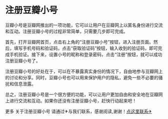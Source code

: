 # 注册豆瓣小号

豆瓣小号是豆瓣网推出的一项功能，它可以让用户在豆瓣网上以匿名身份进行交流和互动。注册豆瓣小号的过程非常简单，只需要几步即可完成。

首先，打开豆瓣网首页，点击右上角的“注册豆瓣小号”按钮，进入注册页面。然后，填写手机号码和验证码，点击“获取验证码”按钮，输入收到的验证码，即可完成手机验证。接下来，设置小号的昵称和登录密码，点击“注册”按钮，就可以成功注册豆瓣小号了。

注册豆瓣小号的好处在于，可以在不暴露真实身份的情况下，自由地参与豆瓣网上的讨论和分享。同时，豆瓣小号也可以用来保护用户的隐私，避免一些不必要的骚扰和信息泄露。

总之，注册豆瓣小号是一个很方便的功能，可以让用户更加自由和安全地在豆瓣网上进行交流和互动。如果你还没有注册豆瓣小号，赶快行动起来吧！

更多 关于注册豆瓣小号 请通过✈与我们联系，感谢阅读,谢谢！[点这里联系✈](https://w.k02.cc)